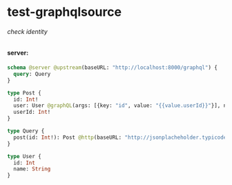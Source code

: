 # test-graphqlsource

###### check identity

#### server:

```graphql
schema @server @upstream(baseURL: "http://localhost:8000/graphql") {
  query: Query
}

type Post {
  id: Int!
  user: User @graphQL(args: [{key: "id", value: "{{value.userId}}"}], name: "user")
  userId: Int!
}

type Query {
  post(id: Int!): Post @http(baseURL: "http://jsonplacheholder.typicode.com", path: "/posts/{{args.id}}")
}

type User {
  id: Int
  name: String
}
```

